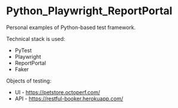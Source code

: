 # Python_Playwright_ReportPortal
Personal examples of Python-based test framework.

Technical stack is used:
- PyTest
- Playwright
- ReportPortal
- Faker

Objects of testing:
- UI - https://petstore.octoperf.com/
- API - https://restful-booker.herokuapp.com/
